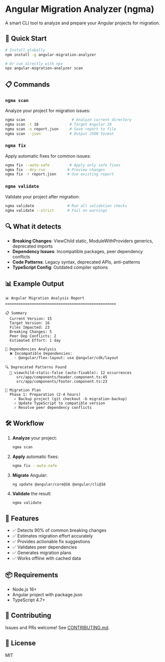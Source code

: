 # Angular Migration Analyzer (ngma)

A smart CLI tool to analyze and prepare your Angular projects for migration.

## 🚀 Quick Start

```bash
# Install globally
npm install -g angular-migration-analyzer

# Or run directly with npx
npx angular-migration-analyzer scan
```

## 📋 Commands

### `ngma scan`
Analyze your project for migration issues:

```bash
ngma scan                     # Analyze current directory
ngma scan -t 18              # Target Angular 18
ngma scan -o report.json     # Save report to file
ngma scan --json             # Output JSON format
```

### `ngma fix`
Apply automatic fixes for common issues:

```bash
ngma fix --auto-safe         # Apply only safe fixes
ngma fix --dry-run          # Preview changes
ngma fix -r report.json     # Use existing report
```

### `ngma validate`
Validate your project after migration:

```bash
ngma validate               # Run all validation checks
ngma validate --strict      # Fail on warnings
```

## 🔍 What it detects

- **Breaking Changes**: ViewChild static, ModuleWithProviders generics, deprecated imports
- **Dependency Issues**: Incompatible packages, peer dependency conflicts
- **Code Patterns**: Legacy syntax, deprecated APIs, anti-patterns
- **TypeScript Config**: Outdated compiler options

## 📊 Example Output

```
📊 Angular Migration Analysis Report
==================================================

📋 Summary
  Current Version: 15
  Target Version: 16
  Files Impacted: 23
  Breaking Changes: 5
  Peer Dep Conflicts: 2
  Estimated Effort: 1 day

🔗 Dependencies Analysis
  ❌ Incompatible Dependencies:
    - @angular/flex-layout: use @angular/cdk/layout
    
🔍 Deprecated Patterns Found
  🔧 viewchild-static-false (auto-fixable): 12 occurrences
     src/app/components/header.component.ts:45
     src/app/components/footer.component.ts:23
     
📝 Migration Plan
  Phase 1: Preparation (2-4 hours)
    ✓ Backup project (git checkout -b migration-backup)
    ✓ Update TypeScript to compatible version
    ✓ Resolve peer dependency conflicts
```

## 🛠️ Workflow

1. **Analyze** your project:
   ```bash
   ngma scan
   ```

2. **Apply** automatic fixes:
   ```bash
   ngma fix --auto-safe
   ```

3. **Migrate** Angular:
   ```bash
   ng update @angular/core@16 @angular/cli@16
   ```

4. **Validate** the result:
   ```bash
   ngma validate
   ```

## 🎯 Features

- ✅ Detects 90% of common breaking changes
- ✅ Estimates migration effort accurately
- ✅ Provides actionable fix suggestions
- ✅ Validates peer dependencies
- ✅ Generates migration plans
- ✅ Works offline with cached data

## 📦 Requirements

- Node.js 16+
- Angular project with package.json
- TypeScript 4.7+

## 🤝 Contributing

Issues and PRs welcome! See [CONTRIBUTING.md](CONTRIBUTING.md).

## 📄 License

MIT